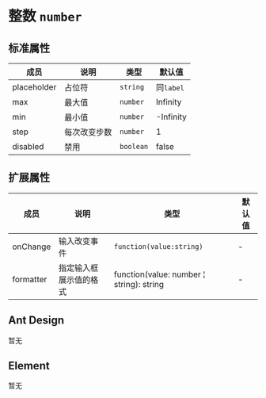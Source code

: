 # 整数 `number`

## 标准属性

| 成员 | 说明 | 类型 | 默认值 |
| --- | --- | --- | --- |
| placeholder | 占位符 | `string` | 同`label` |
| max | 最大值 | `number` | Infinity |
| min | 最小值 | `number` | -Infinity |
| step | 每次改变步数 | `number` | 1 |
| disabled | 禁用 | `boolean` | false |

## 扩展属性

| 成员 | 说明 | 类型 | 默认值 |
| --- | --- | --- | --- |
| onChange | 输入改变事件 | `function(value:string)` | - |
| formatter | 指定输入框展示值的格式 | function(value: number &brvbar; string): string | - |

## Ant Design

暂无

## Element

暂无